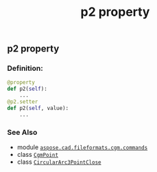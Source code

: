 ﻿---
title: p2 property
second_title: Aspose.CAD for Python via .NET API References
description: 
type: docs
weight: 90
url: /python-net/aspose.cad.fileformats.cgm.commands/circulararc3pointclose/p2/
is_root: false
---

## p2 property

### Definition:
```python
@property
def p2(self):
    ...
@p2.setter
def p2(self, value):
    ...
```

### See Also
* module [`aspose.cad.fileformats.cgm.commands`](../../)
* class [`CgmPoint`](/cad/python-net/aspose.cad.fileformats.cgm.classes/cgmpoint)
* class [`CircularArc3PointClose`](/cad/python-net/aspose.cad.fileformats.cgm.commands/circulararc3pointclose)

